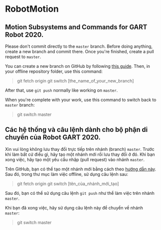 # RobotMotion

## Motion Subsystems and Commands for GART Robot 2020.

Please don't commit directly to the `master` branch. Before doing anything, create a new branch and commit there. Once you're finished, create a pull request to `master`.

You can create a new branch on GitHub by following [this guide](https://help.github.com/en/github/collaborating-with-issues-and-pull-requests/creating-and-deleting-branches-within-your-repository). Then, in your offline repository folder, use this command:
> git fetch origin
> git switch [the\_name\_of\_your\_new\_branch]

After that, use `git push` normally like working on `master`.

When you're complete with your work, use this command to switch back to `master` branch:
> git switch master

## Các hệ thống và câu lệnh dành cho bộ phận di chuyển của Robot GART 2020.

Xin vui lòng không lưu thay đổi trực tiếp trên nhánh  (branch) `master`. Trước khi làm bất cứ điều gì, hãy tạo một nhánh mới rồi lưu thay đổi ở đó. Khi bạn xong việc, hãy tạo một yêu cầu nhập (pull request) vào nhánh `master`.

Trên GitHub, bạn có thể tạo một nhánh mới bằng cách theo [hướng dẫn này](https://help.github.com/en/github/collaborating-with-issues-and-pull-requests/creating-and-deleting-branches-within-your-repository). Sau đó, trong thư mục làm việc offline, sử dụng câu lệnh sau:
> git fetch origin
> git switch [tên\_của\_nhánh\_mới\_tạo]

Sau đó, bạn có thể sử dụng câu lệnh `git push` như thể làm việc trên nhánh `master`.

Khi bạn đã xong việc, hãy sử dụng câu lệnh này để chuyển về nhánh `master`:
> git switch master